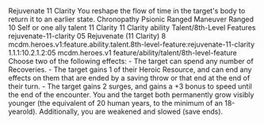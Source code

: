 <ability>
  <name>Rejuvenate</name>
  <cost>11 Clarity</cost>
  <flavor>You reshape the flow of time in the target&apos;s body to return it to an earlier state.</flavor>
  <keywords>
    <keyword>Chronopathy</keyword>
    <keyword>Psionic</keyword>
    <keyword>Ranged</keyword>
  </keywords>
  <type>Maneuver</type>
  <distance>Ranged 10</distance>
  <target>Self or one ally</target>
  <metadata>
    <class>talent</class>
    <cost>11 Clarity</cost>
    <cost_amount>11</cost_amount>
    <cost_resource>Clarity</cost_resource>
    <feature_type>ability</feature_type>
    <file_dpath>Talent/8th-Level Features</file_dpath>
    <item_id>rejuvenate-11-clarity</item_id>
    <item_index>05</item_index>
    <item_name>Rejuvenate (11 Clarity)</item_name>
    <level>8</level>
    <scc>mcdm.heroes.v1:feature.ability.talent.8th-level-feature:rejuvenate-11-clarity</scc>
    <scdc>1.1.1:10.2.1.2:05</scdc>
    <source>mcdm.heroes.v1</source>
    <type>feature/ability/talent/8th-level-feature</type>
  </metadata>
  <effects>
    <effect type="mundane">Choose two of the following effects: - The target can spend any number of Recoveries. - The target gains 1 of their Heroic Resource, and can end any effects on them that are ended by a saving throw or that end at the end of their turn. - The target gains 2 surges, and gains a +3 bonus to speed until the end of the encounter.</effect>
    <effect type="mundane" name="Strained">You and the target both permanently grow visibly younger (the equivalent of 20 human years, to the minimum of an 18-yearold). Additionally, you are weakened and slowed (save ends).</effect>
  </effects>
</ability>
